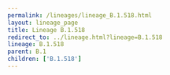 ```yaml
---
permalink: /lineages/lineage_B.1.518.html
layout: lineage_page
title: Lineage B.1.518
redirect_to: ../lineage.html?lineage=B.1.518
lineage: B.1.518
parent: B.1
children: ['B.1.518']
---
```

